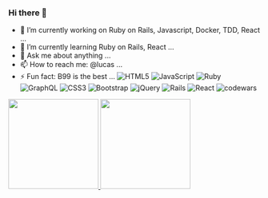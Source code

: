 
### Hi there 👋   
- 🔭 I’m currently working on Ruby on Rails, Javascript, Docker, TDD, React ...
- 🌱 I’m currently learning Ruby on Rails, React ...
- 💬 Ask me about anything ...
- 📫 How to reach me: @lucas ...
- ⚡ Fun fact: B99 is the best ...
 ![HTML5](https://img.shields.io/badge/html5-%23E34F26.svg?style=for-the-badge&logo=html5&logoColor=white)
 ![JavaScript](https://img.shields.io/badge/javascript-%23323330.svg?style=for-the-badge&logo=javascript&logoColor=%23F7DF1E)
 ![Ruby](https://img.shields.io/badge/ruby-%23CC342D.svg?style=for-the-badge&logo=ruby&logoColor=white)
 ![GraphQL](https://img.shields.io/badge/-GraphQL-E10098?style=for-the-badge&logo=graphql&logoColor=white)
 ![CSS3](https://img.shields.io/badge/css3-%231572B6.svg?style=for-the-badge&logo=css3&logoColor=white)
 ![Bootstrap](https://img.shields.io/badge/bootstrap-%23563D7C.svg?style=for-the-badge&logo=bootstrap&logoColor=white)
 ![jQuery](https://img.shields.io/badge/jquery-%230769AD.svg?style=for-the-badge&logo=jquery&logoColor=white)
 ![Rails](https://img.shields.io/badge/rails-%23CC0000.svg?style=for-the-badge&logo=ruby-on-rails&logoColor=white)
 ![React](https://img.shields.io/badge/react-%2320232a.svg?style=for-the-badge&logo=react&logoColor=%2361DAFB)
 ![codewars](https://www.codewars.com/users/Lucas-dos-Santos/badges/large)
 <div>
  <a href="https://github.com/lucas-dos-santos">
  <img height="180em" src="https://github-readme-stats.vercel.app/api?username=lucas-dos-santos&show_icons=true&theme=dracula&include_all_commits=true&count_private=true"/>
  <img height="180em" src="https://github-readme-stats.vercel.app/api/top-langs/?username=lucas-dos-santos&layout=compact&langs_count=7&theme=dracula"/>
</div>

